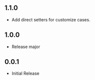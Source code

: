 ## 1.1.0

* Add direct setters for customize cases.

## 1.0.0

* Release major

## 0.0.1

* Initial Release
